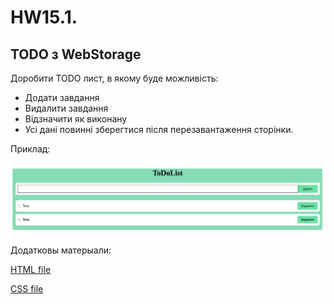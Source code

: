 # HW15.1. 

## TODO з WebStorage

Доробити TODO лист, в якому буде можливість:

* Додати завдання
* Видалити завдання
* Відзначити як виконану
* Усі дані повинні зберегтися після перезавантаження сторінки.

Приклад:

![Example](Screenshot.png)

Додатковы матерыали:

[HTML file](index.html)

[CSS file](main.css)